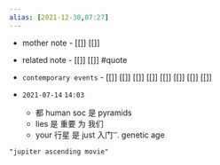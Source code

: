 ```yaml
---
alias: [2021-12-30,07:27]
---
```

- mother note - [[]] [[]]
- related note - [[]] [[]] #quote 
- `contemporary events` - [[]] [[]] [[]] [[]] [[]] [[]] [[]] [[]]

- `2021-07-14`  `14:03`
	- 都 human soc 是 pyramids
	- lies 是 重要 为 我们
	- your 行星  是 just 入门 ͝ .  genetic age

```query
"jupiter ascending movie"
```